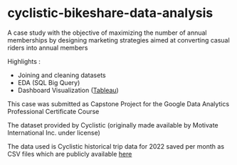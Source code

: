# cyclistic-bikeshare-data-analysis

A case study with the objective of maximizing the number of annual memberships by designing marketing strategies aimed at converting casual riders into annual members

Highlights :
- Joining and cleaning datasets
- EDA (SQL Big Query)
- Dashboard Visualization ([Tableau](https://public.tableau.com/app/profile/afviya.nabila/viz/cyclisticbikeshareanalysis/Dashboard1))

This case was submitted as Capstone Project for the Google Data Analytics Professional Certificate Course

The dataset provided by Cyclistic (originally made available by Motivate International Inc. under license)

The data used is Cyclistic historical trip data for 2022 saved per month as CSV files which are publicly available [here](https://divvy-tripdata.s3.amazonaws.com/index.html)



